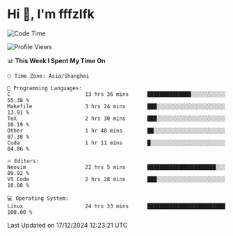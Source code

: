 # Hi 👋, I'm fffzlfk

<!--START_SECTION:waka-->
![Code Time](http://img.shields.io/badge/Code%20Time-1%2C015%20hrs%2041%20mins-blue)

![Profile Views](http://img.shields.io/badge/Profile%20Views-0-blue)

📊 **This Week I Spent My Time On** 

```text
🕑︎ Time Zone: Asia/Shanghai

💬 Programming Languages: 
C                        13 hrs 36 mins      ██████████████░░░░░░░░░░░   55.38 % 
Makefile                 3 hrs 24 mins       ███░░░░░░░░░░░░░░░░░░░░░░   13.91 % 
TeX                      2 hrs 30 mins       ███░░░░░░░░░░░░░░░░░░░░░░   10.19 % 
Other                    1 hr 48 mins        ██░░░░░░░░░░░░░░░░░░░░░░░   07.38 % 
Cuda                     1 hr 11 mins        █░░░░░░░░░░░░░░░░░░░░░░░░   04.86 % 

🔥 Editors: 
Neovim                   22 hrs 5 mins       ██████████████████████░░░   89.92 % 
VS Code                  2 hrs 28 mins       ███░░░░░░░░░░░░░░░░░░░░░░   10.08 % 

💻 Operating System: 
Linux                    24 hrs 33 mins      █████████████████████████   100.00 % 
```


 Last Updated on 17/12/2024 12:23:21 UTC
<!--END_SECTION:waka-->
